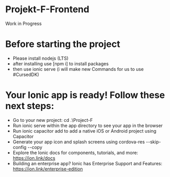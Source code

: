 # Projekt-F-Frontend
Work in Progress

# Before starting the project 
- Please install nodejs (LTS)
- after installing use [npm i] to install packages 
- then use ionic serve (i will make new Commands for us to use #CursedDK)

# Your Ionic app is ready! Follow these next steps:

- Go to your new project: cd .\Project-F
- Run ionic serve within the app directory to see your app in the browser
- Run ionic capacitor add to add a native iOS or Android project using Capacitor
- Generate your app icon and splash screens using cordova-res --skip-config --copy
- Explore the Ionic docs for components, tutorials, and more: https://ion.link/docs
- Building an enterprise app? Ionic has Enterprise Support and Features: https://ion.link/enterprise-edition